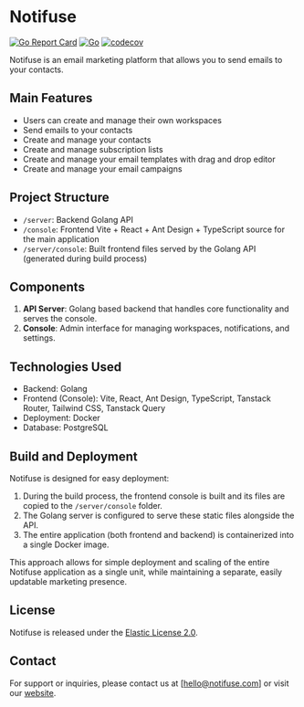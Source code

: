 # Notifuse

[![Go Report Card](https://img.shields.io/badge/go%20report-A+-brightgreen.svg?style=flat)](https://goreportcard.com/report/github.com/Notifuse/notifuse)
[![Go](https://github.com/Notifuse/notifuse/actions/workflows/go.yml/badge.svg)](https://github.com/Notifuse/notifuse/actions/workflows/go.yml)
[![codecov](https://codecov.io/gh/Notifuse/notifuse/graph/badge.svg?token=VZ0HBEM9OZ)](https://codecov.io/gh/Notifuse/notifuse)

Notifuse is an email marketing platform that allows you to send emails to your contacts.

## Main Features

- Users can create and manage their own workspaces
- Send emails to your contacts
- Create and manage your contacts
- Create and manage subscription lists
- Create and manage your email templates with drag and drop editor
- Create and manage your email campaigns

## Project Structure

- `/server`: Backend Golang API
- `/console`: Frontend Vite + React + Ant Design + TypeScript source for the main application
- `/server/console`: Built frontend files served by the Golang API (generated during build process)

## Components

1. **API Server**: Golang based backend that handles core functionality and serves the console.
2. **Console**: Admin interface for managing workspaces, notifications, and settings.

## Technologies Used

- Backend: Golang
- Frontend (Console): Vite, React, Ant Design, TypeScript, Tanstack Router, Tailwind CSS, Tanstack Query
- Deployment: Docker
- Database: PostgreSQL

## Build and Deployment

Notifuse is designed for easy deployment:

1. During the build process, the frontend console is built and its files are copied to the `/server/console` folder.
2. The Golang server is configured to serve these static files alongside the API.
3. The entire application (both frontend and backend) is containerized into a single Docker image.

This approach allows for simple deployment and scaling of the entire Notifuse application as a single unit, while maintaining a separate, easily updatable marketing presence.

## License

Notifuse is released under the [Elastic License 2.0](LICENSE).

## Contact

For support or inquiries, please contact us at [hello@notifuse.com] or visit our [website](https://www.notifuse.com).
